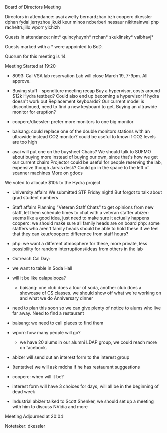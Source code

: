 Board of Directors Meeting

Directors in attendance:
asai
awelty
bernardzhao
bzh
cooperc
dkessler
dphan
fydai
jerryzhou
jkuki
keur
minos
ncberberi
nessaur
nikitnainwal
php
racheltrujillo
wporr
yichizh

Guests in attendance:
nint*
quincyhuynh*
rrchan*
skuklinsky*
vaibhavj*

Guests marked with a * were appointed to BoD.

Quorum for this meeting is 14

Meeting Started at 19:20


* 8093: Cal VSA lab reservation
Lab will close March 19, 7-9pm. All approve.

* Buying stuff - spenditure meeting recap
Buy a hypervisor, costs around $12k
Hydra testbed? Could also end up becoming a hypervisor if hydra doesn't work out
Replacement keyboards? Our current model is discontinued, need to find a new keyboard to get.
Buying an ultrawide monitor for eruption?
 * cooperc/dkessler: prefer more monitors to one big monitor
 * baisang: could replace one of the double monitors stations with an ultrawide instead
CO2 monitor? could be useful to know if CO2 levels are too high
 * asai will put one on the buysheet
Chairs? We should talk to SUFMO about buying more instead of buying our own, since that's how we get our current chairs
Projector could be useful for people reserving the lab, expensive though
Jarvis desk? Could go in the space to the left of scanner machines
More on gdocs

We voted to allocate $10k to the Hydra project

* University affairs
We submitted STF Friday night! But forgot to talk about grad student numbers

* Staff affairs
Planning "Veteran Staff Chats" to get opinions from new staff, let them schedule times to chat with a veteran staffer
abizer: seems like a good idea, just need to make sure it actually happens
cooperc: we should make sure all family heads are on board
php: some staffers who aren't family heads should be able to hold these if we feel that they can
keur/cooperc: difference from staff hours?
 * php: we want a different atmosphere for these, more private, less possibility for random interruptions/ideas from others in the lab

* Outreach
Cal Day:
 * we want to table in Soda Hall
 * will it be like calapalooza?
   * baisang: one club does a tour of soda, another club does a showcase of CS classes. we should show off what we're working on and what we do
Anniversary dinner
 * need to plan this soon so we can give plenty of notice to alums who live far away. Need to find a restaurant
 * baisang: we need to call places to find them
 * wporr: how many people will go?
   * we have 20 alums in our alumni LDAP group, we could reach more on facebook.
 * abizer will send out an interest form to the interest group
 * (tentative) we will ask mdcha if he has restaurant suggestions
 * cooperc: when will it be?
  * interest form will have 3 choices for days, will all be in the beginning of dead week

* Industrial
abizer talked to Scott Shenker, we should set up a meeting with him to discuss NVidia and more

Meeting Adjourned at 20:04

Notetaker: dkessler
